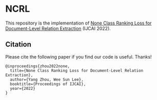 
# NCRL

This repository is the implementation of [None Class Ranking Loss for Document-Level Relation Extraction](https://arxiv.org/abs/2205.00476) (IJCAI 2022).


## Citation

Please cite the following paper if you find our code is useful. Thanks!

```
@inproceedings{zhou2022none,
  title={None Class Ranking Loss for Document-Level Relation Extraction},
  author={Yang Zhou, Wee Sun Lee},
  booktitle={Proceedings of IJCAI},
  year={2022}
}
```
